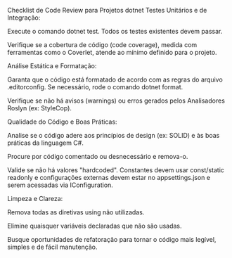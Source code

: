 Checklist de Code Review para Projetos dotnet
Testes Unitários e de Integração:

Execute o comando dotnet test. Todos os testes existentes devem passar.

Verifique se a cobertura de código (code coverage), medida com ferramentas como o Coverlet, atende ao mínimo definido para o projeto.

Análise Estática e Formatação:

Garanta que o código está formatado de acordo com as regras do arquivo .editorconfig. Se necessário, rode o comando dotnet format.

Verifique se não há avisos (warnings) ou erros gerados pelos Analisadores Roslyn (ex: StyleCop).

Qualidade do Código e Boas Práticas:

Analise se o código adere aos princípios de design (ex: SOLID) e às boas práticas da linguagem C#.

Procure por código comentado ou desnecessário e remova-o.

Valide se não há valores "hardcoded". Constantes devem usar const/static readonly e configurações externas devem estar no appsettings.json e serem acessadas via IConfiguration.

Limpeza e Clareza:

Remova todas as diretivas using não utilizadas.

Elimine quaisquer variáveis declaradas que não são usadas.

Busque oportunidades de refatoração para tornar o código mais legível, simples e de fácil manutenção.